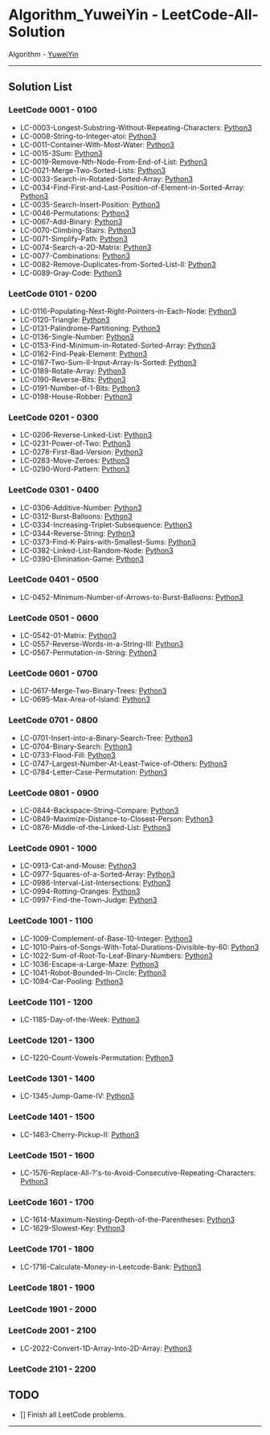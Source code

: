 # Algorithm_YuweiYin - LeetCode-All-Solution

Algorithm - [YuweiYin](https://github.com/YuweiYin)

---

## Solution List

### LeetCode 0001 - 0100

- LC-0003-Longest-Substring-Without-Repeating-Characters: [Python3](./Python3/LC-0003-Longest-Substring-Without-Repeating-Characters.py)
- LC-0008-String-to-Integer-atoi: [Python3](./Python3/LC-0008-String-to-Intege-atoi.py)
- LC-0011-Container-With-Most-Water: [Python3](./Python3/LC-0011-Container-With-Most-Water.py)
- LC-0015-3Sum: [Python3](./Python3/LC-0015-3Sum.py)
- LC-0019-Remove-Nth-Node-From-End-of-List: [Python3](./Python3/LC-0019-Remove-Nth-Node-From-End-of-List.py)
- LC-0021-Merge-Two-Sorted-Lists: [Python3](./Python3/LC-0021-Merge-Two-Sorted-Lists.py)
- LC-0033-Search-in-Rotated-Sorted-Array: [Python3](./Python3/LC-0033-Search-in-Rotated-Sorted-Array.py)
- LC-0034-Find-First-and-Last-Position-of-Element-in-Sorted-Array: [Python3](./Python3/LC-0034-Find-First-and-Last-Position-of-Element-in-Sorted-Array.py)
- LC-0035-Search-Insert-Position: [Python3](./Python3/LC-0035-Search-Insert-Position.py)
- LC-0046-Permutations: [Python3](./Python3/LC-0046-Permutations.py)
- LC-0067-Add-Binary: [Python3](./Python3/LC-0067-Add-Binary.py)
- LC-0070-Climbing-Stairs: [Python3](./Python3/LC-0070-Climbing-Stairs.py)
- LC-0071-Simplify-Path: [Python3](./Python3/LC-0071-Simplify-Path.py)
- LC-0074-Search-a-2D-Matrix: [Python3](./Python3/LC-0074-Search-a-2D-Matrix.py)
- LC-0077-Combinations: [Python3](./Python3/LC-0077-Combinations.py)
- LC-0082-Remove-Duplicates-from-Sorted-List-II: [Python3](./Python3/LC-0082-Remove-Duplicates-from-Sorted-List-II.py)
- LC-0089-Gray-Code: [Python3](./Python3/LC-0089-Gray-Code.py)

### LeetCode 0101 - 0200

- LC-0116-Populating-Next-Right-Pointers-in-Each-Node: [Python3](./Python3/LC-0116-Populating-Next-Right-Pointers-in-Each-Node.py)
- LC-0120-Triangle: [Python3](./Python3/LC-0120-Triangle.py)
- LC-0131-Palindrome-Partitioning: [Python3](./Python3/LC-0131-Palindrome-Partitioning.py)
- LC-0136-Single-Number: [Python3](./Python3/LC-0136-Single-Number.py)
- LC-0153-Find-Minimum-in-Rotated-Sorted-Array: [Python3](./Python3/LC-0153-Find-Minimum-in-Rotated-Sorted-Array.py)
- LC-0162-Find-Peak-Element: [Python3](./Python3/LC-0162-Find-Peak-Element.py)
- LC-0167-Two-Sum-II-Input-Array-Is-Sorted: [Python3](./Python3/LC-0167-Two-Sum-II-Input-Array-Is-Sorted.py)
- LC-0189-Rotate-Array: [Python3](./Python3/LC-0189-Rotate-Array.py)
- LC-0190-Reverse-Bits: [Python3](./Python3/LC-0190-Reverse-Bits.py)
- LC-0191-Number-of-1-Bits: [Python3](./Python3/LC-0191-Number-of-1-Bits.py)
- LC-0198-House-Robber: [Python3](./Python3/LC-0198-House-Robber.py)

### LeetCode 0201 - 0300

- LC-0206-Reverse-Linked-List: [Python3](./Python3/LC-0206-Reverse-Linked-List.py)
- LC-0231-Power-of-Two: [Python3](./Python3/LC-0231-Power-of-Two.py)
- LC-0278-First-Bad-Version: [Python3](./Python3/LC-0278-First-Bad-Version.py)
- LC-0283-Move-Zeroes: [Python3](./Python3/LC-0283-Move-Zeroes.py)
- LC-0290-Word-Pattern: [Python3](./Python3/LC-0290-Word-Pattern.py)

### LeetCode 0301 - 0400

- LC-0306-Additive-Number: [Python3](./Python3/LC-0306-Additive-Number.py)
- LC-0312-Burst-Balloons: [Python3](./Python3/LC-0312-Burst-Balloons.py)
- LC-0334-Increasing-Triplet-Subsequence: [Python3](./Python3/LC-0334-Increasing-Triplet-Subsequence.py)
- LC-0344-Reverse-String: [Python3](./Python3/LC-0344-Reverse-String.py)
- LC-0373-Find-K-Pairs-with-Smallest-Sums: [Python3](./Python3/LC-0373-Find-K-Pairs-with-Smallest-Sums.py)
- LC-0382-Linked-List-Random-Node: [Python3](./Python3/LC-0382-Linked-List-Random-Node.py)
- LC-0390-Elimination-Game: [Python3](./Python3/LC-0390-Elimination-Game.py)

### LeetCode 0401 - 0500

- LC-0452-Minimum-Number-of-Arrows-to-Burst-Balloons: [Python3](./Python3/LC-0452-Minimum-Number-of-Arrows-to-Burst-Balloons.py)

### LeetCode 0501 - 0600

- LC-0542-01-Matrix: [Python3](./Python3/LC-0542-01-Matrix.py)
- LC-0557-Reverse-Words-in-a-String-III: [Python3](./Python3/LC-0557-Reverse-Words-in-a-String-III.py)
- LC-0567-Permutation-in-String: [Python3](./Python3/LC-0567-Permutation-in-String.py)

### LeetCode 0601 - 0700

- LC-0617-Merge-Two-Binary-Trees: [Python3](./Python3/LC-0617-Merge-Two-Binary-Trees.py)
- LC-0695-Max-Area-of-Island: [Python3](./Python3/LC-0695-Max-Area-of-Island.py)

### LeetCode 0701 - 0800

- LC-0701-Insert-into-a-Binary-Search-Tree: [Python3](./Python3/LC-0701-Insert-into-a-Binary-Search-Tree.py)
- LC-0704-Binary-Search: [Python3](./Python3/LC-0704-Binary-Search.py)
- LC-0733-Flood-Fill: [Python3](./Python3/LC-0733-Flood-Fill.py)
- LC-0747-Largest-Number-At-Least-Twice-of-Others: [Python3](./Python3/LC-0747-Largest-Number-At-Least-Twice-of-Others.py)
- LC-0784-Letter-Case-Permutation: [Python3](./Python3/LC-0784-Letter-Case-Permutation.py)

### LeetCode 0801 - 0900

- LC-0844-Backspace-String-Compare: [Python3](./Python3/LC-0844-Backspace-String-Compare.py)
- LC-0849-Maximize-Distance-to-Closest-Person: [Python3](./Python3/LC-0849-Maximize-Distance-to-Closest-Person.py)
- LC-0876-Middle-of-the-Linked-List: [Python3](./Python3/LC-0876-Middle-of-the-Linked-List.py)

### LeetCode 0901 - 1000

- LC-0913-Cat-and-Mouse: [Python3](./Python3/LC-0913-Cat-and-Mouse.py)
- LC-0977-Squares-of-a-Sorted-Array: [Python3](./Python3/LC-0977-Squares-of-a-Sorted-Array.py)
- LC-0986-Interval-List-Intersections: [Python3](./Python3/LC-0986-Interval-List-Intersections.py)
- LC-0994-Rotting-Oranges: [Python3](./Python3/LC-0994-Rotting-Oranges.py)
- LC-0997-Find-the-Town-Judge: [Python3](./Python3/LC-0997-Find-the-Town-Judge.py)

### LeetCode 1001 - 1100

- LC-1009-Complement-of-Base-10-Integer: [Python3](./Python3/LC-1009-Complement-of-Base-10-Integer.py)
- LC-1010-Pairs-of-Songs-With-Total-Durations-Divisible-by-60: [Python3](./Python3/LC-1010-Pairs-of-Songs-With-Total-Durations-Divisible-by-60.py)
- LC-1022-Sum-of-Root-To-Leaf-Binary-Numbers: [Python3](./Python3/LC-1022-Sum-of-Root-To-Leaf-Binary-Numbers.py)
- LC-1036-Escape-a-Large-Maze: [Python3](./Python3/LC-1036-Escape-a-Large-Maze.py)
- LC-1041-Robot-Bounded-In-Circle: [Python3](./Python3/LC-1041-Robot-Bounded-In-Circle.py)
- LC-1094-Car-Pooling: [Python3](./Python3/LC-1094-Car-Pooling.py)

### LeetCode 1101 - 1200

- LC-1185-Day-of-the-Week: [Python3](./Python3/LC-1185-Day-of-the-Week.py)

### LeetCode 1201 - 1300

- LC-1220-Count-Vowels-Permutation: [Python3](./Python3/LC-1220-Count-Vowels-Permutation.py)

### LeetCode 1301 - 1400

- LC-1345-Jump-Game-IV: [Python3](./Python3/LC-1345-Jump-Game-IV.py)

### LeetCode 1401 - 1500

- LC-1463-Cherry-Pickup-II: [Python3](./Python3/LC-1463-Cherry-Pickup-II.py)

### LeetCode 1501 - 1600

- LC-1576-Replace-All-?'s-to-Avoid-Consecutive-Repeating-Characters: [Python3](./Python3/LC-1576-Replace-All-s-to-Avoid-Consecutive-Repeating-Characters.py)

### LeetCode 1601 - 1700

- LC-1614-Maximum-Nesting-Depth-of-the-Parentheses: [Python3](./Python3/LC-1614-Maximum-Nesting-Depth-of-the-Parentheses.py)
- LC-1629-Slowest-Key: [Python3](./Python3/LC-1629-Slowest-Key.py)

### LeetCode 1701 - 1800

- LC-1716-Calculate-Money-in-Leetcode-Bank: [Python3](./Python3/LC-1716-Calculate-Money-in-Leetcode-Bank.py)

### LeetCode 1801 - 1900

### LeetCode 1901 - 2000

### LeetCode 2001 - 2100

- LC-2022-Convert-1D-Array-Into-2D-Array: [Python3](./Python3/LC-2022-Convert-1D-Array-Into-2D-Array.py)

### LeetCode 2101 - 2200

## TODO

- [] Finish all LeetCode problems.

---
